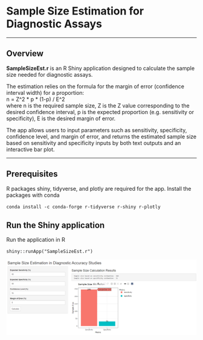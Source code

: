 # Sample Size Estimation for Diagnostic Assays

--- 

## Overview
**SampleSizeEst.r** is an R Shiny application designed to calculate the sample size needed for diagnostic assays. 

The estimation relies on the formula for the margin of error (confidence interval width) for a proportion: <br>
    n = Z^2 * p * (1-p) / E^2 <br>
where n is the required sample size, Z is the Z value corresponding to the desired confidence interval, p is the expected proportion (e.g. sensitivity or specificity), E is the desired margin of error.

The app allows users to input parameters such as sensitivity, specificity, confidence level, and margin of error, and returns the estimated sample size based on sensitivity and specificity inputs by both text outputs and an interactive bar plot.

---

## Prerequisites
R packages shiny, tidyverse, and plotly are required for the app.
Install the packages with conda
    
    conda install -c conda-forge r-tidyverse r-shiny r-plotly

## Run the Shiny application
Run the application in R
    
    shiny::runApp("SampleSizeEst.r")

![App Screenshot](Screenshot_RShinyApp.png)
